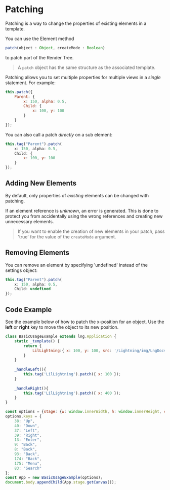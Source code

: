 # Patching

Patching is a way to change the properties of existing elements in a template.

You can use the Element method

```js
patch(object : Object, createMode : Boolean)
```

to patch part of the Render Tree.

> A `patch` object has the same structure as the associated template.

Patching allows you to set multiple properties for multiple views in a *single* statement. For example:

```js
this.patch({
    Parent: {
        x: 150, alpha: 0.5,
        Child: {
            x: 100, y: 100
        }
    }
});
```

You can also call a patch *directly* on a sub element:

```js
this.tag("Parent").patch(
    x: 150, alpha: 0.5,
    Child: {
        x: 100, y: 100
    }
});
```

## Adding New Elements

By default, only properties of *existing* elements can be changed with patching.

If an element reference is *unknown*, an error is generated. This is done to protect you from accidentally using the wrong references and creating new unnecessary elements.

> If you want to enable the creation of new elements in your patch, pass 'true' for the value of the `createMode` argument.

## Removing Elements

You can remove an element by specifying 'undefined' instead of the settings object:

```js
this.tag("Parent").patch(
    x: 150, alpha: 0.5,
    Child: undefined
});
```

## Code Example

See the example below of how to patch the x-position for an object. Use the **left** or **right** key to move the object to its new position.

```js
class BasicUsageExample extends lng.Application {
    static _template() {
        return {
            LilLightning:{ x: 100, y: 100, src: '/Lightning/img/LngDocs_LilLightningIdle.png' }
        }
    }
    
    _handleLeft(){
        this.tag('LilLightning').patch({ x: 100 });
    }
     
    _handleRight(){
        this.tag('LilLightning').patch({ x: 400 });
    }
}

const options = {stage: {w: window.innerWidth, h: window.innerHeight, clearColor: 0x00000000, Canvas2D: false, useImageWorker: false}, debug: true}
options.keys = {
    38: "Up",
    40: "Down",
    37: "Left",
    39: "Right",
    13: "Enter",
    9: "Back",
    8: "Back",
    93: "Back",
    174: "Back",
    175: "Menu",
    83: "Search"
};
const App = new BasicUsageExample(options);
document.body.appendChild(App.stage.getCanvas());
```